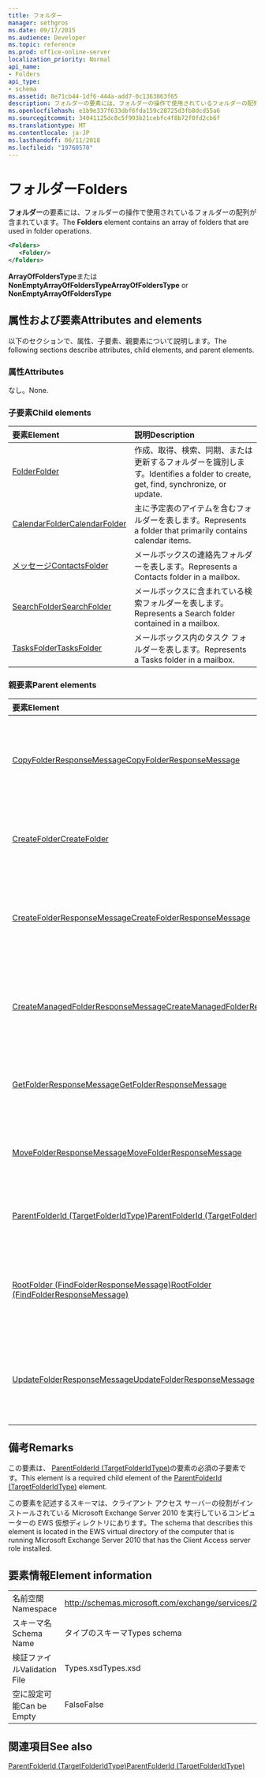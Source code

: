 ```yaml
---
title: フォルダー
manager: sethgros
ms.date: 09/17/2015
ms.audience: Developer
ms.topic: reference
ms.prod: office-online-server
localization_priority: Normal
api_name:
- Folders
api_type:
- schema
ms.assetid: 8e71cb44-1df6-444a-add7-0c1363863f65
description: フォルダーの要素には、フォルダーの操作で使用されているフォルダーの配列が含まれています。
ms.openlocfilehash: e1b9e337f633dbf6fda159c28725d3fb8dcd55a6
ms.sourcegitcommit: 34041125dc8c5f993b21cebfc4f8b72f0fd2cb6f
ms.translationtype: MT
ms.contentlocale: ja-JP
ms.lasthandoff: 06/11/2018
ms.locfileid: "19760570"
---
```

# <a name="folders"></a><span data-ttu-id="ec0fe-103">フォルダー</span><span class="sxs-lookup"><span data-stu-id="ec0fe-103">Folders</span></span>

<span data-ttu-id="ec0fe-104">**フォルダー**の要素には、フォルダーの操作で使用されているフォルダーの配列が含まれています。</span><span class="sxs-lookup"><span data-stu-id="ec0fe-104">The **Folders** element contains an array of folders that are used in folder operations.</span></span> 
  
```xml
<Folders>
   <Folder/>
</Folders>
```

 <span data-ttu-id="ec0fe-105">**ArrayOfFoldersType**または**NonEmptyArrayOfFoldersType**</span><span class="sxs-lookup"><span data-stu-id="ec0fe-105">**ArrayOfFoldersType** or **NonEmptyArrayOfFoldersType**</span></span>
## <a name="attributes-and-elements"></a><span data-ttu-id="ec0fe-106">属性および要素</span><span class="sxs-lookup"><span data-stu-id="ec0fe-106">Attributes and elements</span></span>

<span data-ttu-id="ec0fe-107">以下のセクションで、属性、子要素、親要素について説明します。</span><span class="sxs-lookup"><span data-stu-id="ec0fe-107">The following sections describe attributes, child elements, and parent elements.</span></span>
  
### <a name="attributes"></a><span data-ttu-id="ec0fe-108">属性</span><span class="sxs-lookup"><span data-stu-id="ec0fe-108">Attributes</span></span>

<span data-ttu-id="ec0fe-109">なし。</span><span class="sxs-lookup"><span data-stu-id="ec0fe-109">None.</span></span>
  
### <a name="child-elements"></a><span data-ttu-id="ec0fe-110">子要素</span><span class="sxs-lookup"><span data-stu-id="ec0fe-110">Child elements</span></span>

|<span data-ttu-id="ec0fe-111">**要素**</span><span class="sxs-lookup"><span data-stu-id="ec0fe-111">**Element**</span></span>|<span data-ttu-id="ec0fe-112">**説明**</span><span class="sxs-lookup"><span data-stu-id="ec0fe-112">**Description**</span></span>|
|:-----|:-----|
|[<span data-ttu-id="ec0fe-113">Folder</span><span class="sxs-lookup"><span data-stu-id="ec0fe-113">Folder</span></span>](folder.md) <br/> |<span data-ttu-id="ec0fe-114">作成、取得、検索、同期、または更新するフォルダーを識別します。</span><span class="sxs-lookup"><span data-stu-id="ec0fe-114">Identifies a folder to create, get, find, synchronize, or update.</span></span>  <br/> |
|[<span data-ttu-id="ec0fe-115">CalendarFolder</span><span class="sxs-lookup"><span data-stu-id="ec0fe-115">CalendarFolder</span></span>](calendarfolder.md) <br/> |<span data-ttu-id="ec0fe-116">主に予定表のアイテムを含むフォルダーを表します。</span><span class="sxs-lookup"><span data-stu-id="ec0fe-116">Represents a folder that primarily contains calendar items.</span></span>  <br/> |
|[<span data-ttu-id="ec0fe-117">メッセージ</span><span class="sxs-lookup"><span data-stu-id="ec0fe-117">ContactsFolder</span></span>](contactsfolder.md) <br/> |<span data-ttu-id="ec0fe-118">メールボックスの連絡先フォルダーを表します。</span><span class="sxs-lookup"><span data-stu-id="ec0fe-118">Represents a Contacts folder in a mailbox.</span></span>  <br/> |
|[<span data-ttu-id="ec0fe-119">SearchFolder</span><span class="sxs-lookup"><span data-stu-id="ec0fe-119">SearchFolder</span></span>](searchfolder.md) <br/> |<span data-ttu-id="ec0fe-120">メールボックスに含まれている検索フォルダーを表します。</span><span class="sxs-lookup"><span data-stu-id="ec0fe-120">Represents a Search folder contained in a mailbox.</span></span>  <br/> |
|[<span data-ttu-id="ec0fe-121">TasksFolder</span><span class="sxs-lookup"><span data-stu-id="ec0fe-121">TasksFolder</span></span>](tasksfolder.md) <br/> |<span data-ttu-id="ec0fe-122">メールボックス内のタスク フォルダーを表します。</span><span class="sxs-lookup"><span data-stu-id="ec0fe-122">Represents a Tasks folder in a mailbox.</span></span>  <br/> |
   
### <a name="parent-elements"></a><span data-ttu-id="ec0fe-123">親要素</span><span class="sxs-lookup"><span data-stu-id="ec0fe-123">Parent elements</span></span>

|<span data-ttu-id="ec0fe-124">**要素**</span><span class="sxs-lookup"><span data-stu-id="ec0fe-124">**Element**</span></span>|<span data-ttu-id="ec0fe-125">**説明**</span><span class="sxs-lookup"><span data-stu-id="ec0fe-125">**Description**</span></span>|
|:-----|:-----|
|[<span data-ttu-id="ec0fe-126">CopyFolderResponseMessage</span><span class="sxs-lookup"><span data-stu-id="ec0fe-126">CopyFolderResponseMessage</span></span>](copyfolderresponsemessage.md) <br/> |<span data-ttu-id="ec0fe-127">状態および 1 つの結果が含まれています[CopyFolder 操作](copyfolder-operation.md)を要求します。</span><span class="sxs-lookup"><span data-stu-id="ec0fe-127">Contains the status and result of a single [CopyFolder operation](copyfolder-operation.md) request.</span></span>  <br/> |
|[<span data-ttu-id="ec0fe-128">CreateFolder</span><span class="sxs-lookup"><span data-stu-id="ec0fe-128">CreateFolder</span></span>](createfolder.md) <br/> |<span data-ttu-id="ec0fe-129">Exchange ストア内のフォルダーを作成する要求を定義します。</span><span class="sxs-lookup"><span data-stu-id="ec0fe-129">Defines a request to create a folder in the Exchange store.</span></span>  <br/> |
|[<span data-ttu-id="ec0fe-130">CreateFolderResponseMessage</span><span class="sxs-lookup"><span data-stu-id="ec0fe-130">CreateFolderResponseMessage</span></span>](createfolderresponsemessage.md) <br/> |<span data-ttu-id="ec0fe-131">状態および 1 つの結果が含まれています[CreateFolder 操作](createfolder-operation.md)を要求します。</span><span class="sxs-lookup"><span data-stu-id="ec0fe-131">Contains the status and result of a single [CreateFolder operation](createfolder-operation.md) request.</span></span>  <br/> |
|[<span data-ttu-id="ec0fe-132">CreateManagedFolderResponseMessage</span><span class="sxs-lookup"><span data-stu-id="ec0fe-132">CreateManagedFolderResponseMessage</span></span>](createmanagedfolderresponsemessage.md) <br/> |<span data-ttu-id="ec0fe-133">状態および 1 つの結果が含まれています[CreateManagedFolder 操作](createmanagedfolder-operation.md)を要求します。</span><span class="sxs-lookup"><span data-stu-id="ec0fe-133">Contains the status and result of a single [CreateManagedFolder operation](createmanagedfolder-operation.md) request.</span></span>  <br/> |
|[<span data-ttu-id="ec0fe-134">GetFolderResponseMessage</span><span class="sxs-lookup"><span data-stu-id="ec0fe-134">GetFolderResponseMessage</span></span>](getfolderresponsemessage.md) <br/> |<span data-ttu-id="ec0fe-135">[GetFolder 操作](getfolder-operation.md)要求の結果ステータスを格納します。</span><span class="sxs-lookup"><span data-stu-id="ec0fe-135">Contains the status and result of a [GetFolder operation](getfolder-operation.md) request.</span></span>  <br/> |
|[<span data-ttu-id="ec0fe-136">MoveFolderResponseMessage</span><span class="sxs-lookup"><span data-stu-id="ec0fe-136">MoveFolderResponseMessage</span></span>](movefolderresponsemessage.md) <br/> |<span data-ttu-id="ec0fe-137">[MoveFolder 操作](movefolder-operation.md)要求の結果ステータスを格納します。</span><span class="sxs-lookup"><span data-stu-id="ec0fe-137">Contains the status and result of a [MoveFolder operation](movefolder-operation.md) request.</span></span>  <br/> |
|[<span data-ttu-id="ec0fe-138">ParentFolderId (TargetFolderIdType)</span><span class="sxs-lookup"><span data-stu-id="ec0fe-138">ParentFolderId (TargetFolderIdType)</span></span>](parentfolderid-targetfolderidtype.md) <br/> |<span data-ttu-id="ec0fe-139">新しいフォルダーの作成先フォルダーを識別します。</span><span class="sxs-lookup"><span data-stu-id="ec0fe-139">Identifies the folder where a new folder is created.</span></span>  <br/> |
|[<span data-ttu-id="ec0fe-140">RootFolder (FindFolderResponseMessage)</span><span class="sxs-lookup"><span data-stu-id="ec0fe-140">RootFolder (FindFolderResponseMessage)</span></span>](rootfolder-findfolderresponsemessage.md) <br/> |<span data-ttu-id="ec0fe-141">[FindFolder 操作](findfolder-operation.md)中に単一のルート フォルダーの検索結果が含まれています。</span><span class="sxs-lookup"><span data-stu-id="ec0fe-141">Contains the results from searching a single root folder during a [FindFolder operation](findfolder-operation.md).</span></span>  <br/> |
|[<span data-ttu-id="ec0fe-142">UpdateFolderResponseMessage</span><span class="sxs-lookup"><span data-stu-id="ec0fe-142">UpdateFolderResponseMessage</span></span>](updatefolderresponsemessage.md) <br/> |<span data-ttu-id="ec0fe-143">状態および 1 つの結果が含まれています[UpdateFolder 操作](updatefolder-operation.md)を要求します。</span><span class="sxs-lookup"><span data-stu-id="ec0fe-143">Contains the status and result of a single [UpdateFolder operation](updatefolder-operation.md) request.</span></span>  <br/> |
   
## <a name="remarks"></a><span data-ttu-id="ec0fe-144">備考</span><span class="sxs-lookup"><span data-stu-id="ec0fe-144">Remarks</span></span>

<span data-ttu-id="ec0fe-145">この要素は、 [ParentFolderId (TargetFolderIdType)](parentfolderid-targetfolderidtype.md)の要素の必須の子要素です。</span><span class="sxs-lookup"><span data-stu-id="ec0fe-145">This element is a required child element of the [ParentFolderId (TargetFolderIdType)](parentfolderid-targetfolderidtype.md) element.</span></span> 
  
<span data-ttu-id="ec0fe-146">この要素を記述するスキーマは、クライアント アクセス サーバーの役割がインストールされている Microsoft Exchange Server 2010 を実行しているコンピューターの EWS 仮想ディレクトリにあります。</span><span class="sxs-lookup"><span data-stu-id="ec0fe-146">The schema that describes this element is located in the EWS virtual directory of the computer that is running Microsoft Exchange Server 2010 that has the Client Access server role installed.</span></span>
  
## <a name="element-information"></a><span data-ttu-id="ec0fe-147">要素情報</span><span class="sxs-lookup"><span data-stu-id="ec0fe-147">Element information</span></span>

|||
|:-----|:-----|
|<span data-ttu-id="ec0fe-148">名前空間</span><span class="sxs-lookup"><span data-stu-id="ec0fe-148">Namespace</span></span>  <br/> |http://schemas.microsoft.com/exchange/services/2006/types  <br/> |
|<span data-ttu-id="ec0fe-149">スキーマ名</span><span class="sxs-lookup"><span data-stu-id="ec0fe-149">Schema Name</span></span>  <br/> |<span data-ttu-id="ec0fe-150">タイプのスキーマ</span><span class="sxs-lookup"><span data-stu-id="ec0fe-150">Types schema</span></span>  <br/> |
|<span data-ttu-id="ec0fe-151">検証ファイル</span><span class="sxs-lookup"><span data-stu-id="ec0fe-151">Validation File</span></span>  <br/> |<span data-ttu-id="ec0fe-152">Types.xsd</span><span class="sxs-lookup"><span data-stu-id="ec0fe-152">Types.xsd</span></span>  <br/> |
|<span data-ttu-id="ec0fe-153">空に設定可能</span><span class="sxs-lookup"><span data-stu-id="ec0fe-153">Can be Empty</span></span>  <br/> |<span data-ttu-id="ec0fe-154">False</span><span class="sxs-lookup"><span data-stu-id="ec0fe-154">False</span></span>  <br/> |
   
## <a name="see-also"></a><span data-ttu-id="ec0fe-155">関連項目</span><span class="sxs-lookup"><span data-stu-id="ec0fe-155">See also</span></span>



[<span data-ttu-id="ec0fe-156">ParentFolderId (TargetFolderIdType)</span><span class="sxs-lookup"><span data-stu-id="ec0fe-156">ParentFolderId (TargetFolderIdType)</span></span>](parentfolderid-targetfolderidtype.md)

